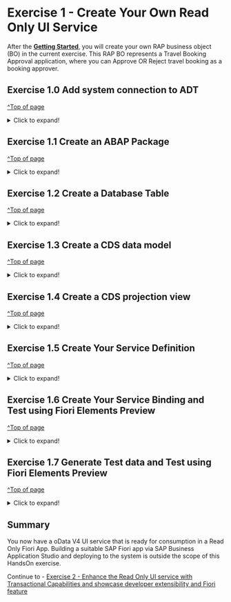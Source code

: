 # Exercise 1 - Create Your Own Read Only UI Service

After the **[Getting Started](../ex0/README.md)**, you will create your own RAP business object (BO) in the current exercise.
This RAP BO represents a Travel Booking Approval application, where you can Approve OR Reject travel booking as a booking approver.

## Exercise 1.0 Add system connection to ADT
[^Top of page](#)

 <details> 
  <summary>Click to expand!</summary>
    
1.	Open ABAP Developer Tools
2.	Add ABAP perspective to the IDE - Click on **Search** icon on the toolbar and type **ABAP** and select the entry **ABAP** under the perspectives
   ![](images/AD164_E1_0_Step1.png)

3.	Select the ABAP Perspective to have the set of views related to ABAP development configured in the IDE
4.	Click on the option **Create an ABAP Project** ( if this is the first system that is being connected in the ADT workspace ).

  	If connections to other systems already exist in the project explorer, right-click in the **Project Explorer** view and select option **New** -> **ABAP Project** to get the **New ABAP Project** wizard to add the project ( system ) to the workspace.
   ![](images/AD164_E1_0_Step2.png)
   
6.	In the **New ABAP Project** wizard, click on **New system connection** hyperlink
   ![](images/AD164_E1_0_Step3.png)
   
7.	Enter the following details in the **New ABAP Project Wizard** and click **Next**

   - **System ID** : **HE4**
   - **Connection Type** : Choose **Custom Application Server** from the drop down menu
   - **Application Server** : **s4hana1.tdc.sap.com**
   - **Instance Number** : **00**
   - Uncheck option "Activate Secure Network Communication (SNC) as show in the screenshot below
   ![](images/AD164_E1_0_Step4.png)
   
7.	In following step, enter the details given below and click **Next**
   - **Client** : **400*
   - Enter the user credentials as supplied by the speaker during the session
   ![](images/AD164_E1_0_Step5.png)
   
8.	In following step, enter the details given below and click **Finish**
   - **Project Name** : **HE4_400_AD164_EN**
   ![](images/AD164_E1_0_Step6.png)

9.	A project with the name **HE4_400_AD164_EN** will now be available under the Project Explorer representing an active connection to the backend system
    ![](images/AD164_E1_0_Step7.png)
   
</details>   

## Exercise 1.1 Create an ABAP Package
[^Top of page](#)

 <details>
  <summary>Click to expand!</summary>
  
0.	[OPTIONAL]: Add **ZAD164** to **Favorite Packages** via right-click on the favorite packages and select **Add Package..** from the context menu.
   ![](images/AD164_E1_1_Step0_0.png)

  	In the pop up for **Select an ABAP Package**, type ZAD164 as the search term and choose the entry **ZAD164** under the **Matching items:** window and click on **OK**.
   ![](images/AD164_E1_1_Step0_1.png) 
   
1.	Right-click on the package **ZD164** ( if the Optional step 0 was performed ), Else Right-click on the System **HE4_400_AD164_EN** listed in the project explorer and select **New > ABAP Package** from the context menu. 
   ![](images/AD164_E1_1_Step1.png)
  	
2.	Maintain the information provided below and click **Next **.  
   - Name: **`ZAD164_TRAVEL_XXX`**
   - Description: _**`Travel Approval App XXX`**_
   - Check ** `Add to favorite packages` **
   - Ensure that **Superpackage:** has value **ZAD164** 
   ![](images/AD164_E1_1_Step2_1.png) 
3.	Select TR `HE4K917646` from option **Choose from requests in which i am involved** OR choose option **Enter a request number** and  provide a transport request number `HE4K917646`
   ![](images/AD164_E1_1_Step2_2.png)
   ![](images/AD164_E1_1_Step2_3.png)

Note to Speakers : Tasks for the participants have to be created in the TR HE4K917646 to ensure that option "Choose from requests in which i am involved" is usable by participants.

4.	Click **Finish** to finish creation of the package and add the package to **Favorite Packages** list.
   You should now see your new package in your Project Explorer.
   ![](images/AD164_E1_1_Final.png) 
  
</details>


## Exercise 1.2 Create a Database Table
[^Top of page](#)

<details>
  <summary>Click to expand!</summary>
 
Create a database table ![table](images/adt_tabl.png) to store the _TravelBooking_ data.   
A TravelBooking entity defines general data, such as the agency, customer, begin and end date of the travel, total price with the currency, description of the travel and overall status denoting the approval status 

1.	Right-click on your ABAP package **`ZAD164_TRAVEL_###`** and select **New** > **Other ABAP Repository Object** from the context menu.
   ![](images/AD164_E1_2_1.png)
    
2.	Search for **Database Table**, select it, and click **Next **.
   ![](images/AD164_E1_2_2.png)

3.	Maintain the required information (`###` is your group ID) and click **Next **.
   - Name: **`ZAD164TRAVEL_###`**  
   - Description: _**`Persistence for Travel Booking ###`**_                  
   ![](images/AD164_E1_2_3.png)

4.	Select your transport request, and click **Finish** to create the database table.
   ![](images/AD164_E1_2_4.png)

5.	Replace the default code with the code snippet provided below and replace all occurrences of the placeholder **`###`** with your group ID using the **Replace All** function (**Ctrl+F**).    
    **Hint**: Hover over the code snippet and choose the _Copy raw contents_ icon <img src="images/CopyRawContents.png" alt="" width="30px"> appearing in the upper-right corner to copy it. Ensure to replace all occurrences of XXX with your user group number
         
   <pre lang="ABAP">
     @EndUserText.label : 'Persistence for Travel Booking XXX'
     @AbapCatalog.enhancement.category : #NOT_EXTENSIBLE
     @AbapCatalog.tableCategory : #TRANSPARENT
     @AbapCatalog.deliveryClass : #A
     @AbapCatalog.dataMaintenance : #RESTRICTED
     define table zad164travel_XXX {
       key client            : abap.clnt not null;
       key travel_uuid       : sysuuid_x16 not null;
       travel_id             : zad164_travel_id not null;
       agency_id             : zad164_agency_id not null;
       customer_id           : zad164_customer_id not null;
       begin_date            : zad164_begin_date;
       end_date              : zad164_end_date;
       @Semantics.amount.currencyCode : 'zad164travel_000.currency_code'
       booking_fee           : zad164_booking_fee;
       @Semantics.amount.currencyCode : 'zad164travel_000.currency_code'
       total_price           : zad164_total_price;
       currency_code         : zad164_currency_code;
       description           : zad164_description;
       overall_status        : zad164_overall_status;
       local_created_by      : abp_creation_user;
       local_created_at      : abp_creation_tstmpl;
       local_last_changed_by : abp_locinst_lastchange_user;
       local_last_changed_at : abp_locinst_lastchange_tstmpl;
       last_changed_at       : abp_lastchange_tstmpl;
     
     }  	
   </pre>
       
6.	Save ![save icon](images/adt_save.png) and activate ![activate icon](images/adt_activate.png) the changes.

</details>

## Exercise 1.3 Create a CDS data model
[^Top of page](#)

 <details>
  <summary>Click to expand!</summary>
  
1.	Right-click on the data base table  **`ZAD164TRAVEL_XXX`** and select **New Data Definition** from the context menu.
   ![](images/AD164_E1_3_1.png)

2.	Maintain the information provided below and click **Next**.
   - Name: **`ZAD164_R_TRAVEL_XXX`**
   - Description: _**`Data model for Travel App XXX`**_ .   
   ![](images/AD164_E1_3_2.png)

3.	Select your transport request and click **Next**.
   ![](images/AD164_E1_3_3.png)
    
4.	Select **Define Root View Entity** from the list of templates and click on **Finish**
   ![](images/AD164_E1_3_4.png)

5.	A CDS entity with the following data definition should get generated
   ![](images/AD164_E1_3_5.png)
     
6.	Replace the default source code with following code snippet:
   **Hint**: Hover over the code snippet and choose the _Copy raw contents_ icon <img src="images/CopyRawContents.png" alt="" width="30px"> appearing in the upper-right corner to copy it. Ensure to replace all occurrences of XXX with your user group number
   <pre lang="ABAP">
          @AccessControl.authorizationCheck: #NOT_REQUIRED
          @EndUserText.label: 'Data model for Travel App XXX'
          define root view entity zad164_r_travel_XXX 
            as select from zad164travel_000 as travel_XXX
            
            association [0..1] to zad164_r_agency             as _Agency         on $projection.AgencyId = _Agency.AgencyId
            association [0..1] to zad164_r_customer           as _Customer       on $projection.CustomerId = _Customer.CustomerID
            association [1..1] to zad164_r_overall_status_vh  as _OverallStatus  on $projection.OverallStatus = _OverallStatus.OverallStatus
            association [0..1] to I_Currency                  as _Currency       on $projection.CurrencyCode = _Currency.Currency
          {
            key travel_uuid as TravelUuid,
            travel_id             as TravelId,
            agency_id             as AgencyId,
            customer_id           as CustomerId,
            begin_date            as BeginDate,
            end_date              as EndDate,
            @Semantics.amount.currencyCode: 'CurrencyCode'
            booking_fee           as BookingFee,
            @Semantics.amount.currencyCode: 'CurrencyCode'
            total_price           as TotalPrice,
            currency_code         as CurrencyCode,
            description           as Description,
            overall_status        as OverallStatus,
            @Semantics.user.createdBy: true
            local_created_by      as LocalCreatedBy,
            @Semantics.systemDateTime.createdAt: true
            local_created_at      as LocalCreatedAt,
            @Semantics.user.lastChangedBy: true
            local_last_changed_by as LocalLastChangedBy,
            @Semantics.systemDateTime.localInstanceLastChangedAt: true
            local_last_changed_at as LocalLastChangedAt,
          
            @Semantics.systemDateTime.lastChangedAt: true
            last_changed_at       as LastChangedAt,
            
            /* Associations */
            _Agency,
            _Customer,
            _OverallStatus,
            _Currency
            
          }   	 
   </pre>
     
7.	Save and activate the object.
8.	Define Access Control for the above CDS Root view - Right-click on the CDS root entity  **`ZAD164_R_TRAVEL_XXX`** and select **New Access Control** from the context menu.
   ![](images/AD164_E1_3_6_0.png)
     	
9.	Maintain the information provided below and click **Next**.
   - Name: **`ZAD164_R_TRAVEL_XXX`**
   - Description: _**`Access Control for ZAD164_R_TRAVEL_XXX`**_ .   
   ![](images/AD164_E1_3_6.png)

10.	Select your transport request and click **Finish**.
    ![](images/AD164_E1_3_7.png)

11.	An access control for the CDS entity with the following access control definition should get generated
    ![](images/AD164_E1_3_8.png)

12.	Replace the default source code with following code snippet:
    **Hint**: Hover over the code snippet and choose the _Copy raw contents_ icon <img src="images/CopyRawContents.png" alt="" width="30px"> appearing in the upper-right corner to copy it. Ensure to replace all occurrences of XXX with your user group number

  <pre lang="ABAP">
     @EndUserText.label: 'Access Control for ZAD164_R_TRAVEL_XXX'
     @MappingRole: true
     define role ZAD164_R_TRAVEL_XXX {
       grant
         select
           on
             zad164_r_travel_000
               where
                 1 = 1;
                 
      }
   
   </pre>

13.	Save and activate the object.
      
 </details>
 
## Exercise 1.4 Create a CDS projection view
[^Top of page](#)

 <details>
  <summary>Click to expand!</summary>
  
1.	Right-click on the CDS root entity  **`ZAD164_R_TRAVEL_XXX`** and select **New Data Definition** from the context menu.
   ![](images/AD164_E1_4_1.png)
2.	Maintain the information provided below and click **Next**.
   - Name: **`ZAD164_C_TRAVEL_XXX`**
   - Description: _**`Projection for Travel App XXX`**_ .   
   ![](images/AD164_E1_4_2.png)
    
3.	Select your transport request and click **Next**.
   ![](images/AD164_E1_4_3.png)
    
4.	Select **Define Projection View** from the list of templates and click on **Finish**
   ![](images/AD164_E1_4_4.png)

5.	A CDS projection entity with the following data definition should get generated
   ![](images/AD164_E1_4_5.png)
     
6.	Replace the default source code with following code snippet:
**Hint**: Hover over the code snippet and choose the _Copy raw contents_ icon <img src="images/CopyRawContents.png" alt="" width="30px"> appearing in the upper-right corner to copy it. Ensure to replace all occurrences of XXX with your user group number

     
   <pre lang="ABAP">
     @EndUserText.label: 'Travel Projection View'
     @AccessControl.authorizationCheck: #CHECK
     
     @Metadata.allowExtensions: true
     @Search.searchable: true
     @ObjectModel.semanticKey: ['TravelID']
     define root view entity zad164_c_travel_XXX 
       provider contract transactional_query
       as projection on zad164_r_travel_XXX
     {
       key TravelUuid,
           
           @Search.defaultSearchElement: true
           TravelId,
     
           @Search.defaultSearchElement: true
           @ObjectModel.text.element: ['AgencyName']
           AgencyId,
           _Agency.Name              as AgencyName,
     
     
           @Search.defaultSearchElement: true
           @ObjectModel.text.element: ['CustomerName']
           CustomerId,
           _Customer.LastName        as CustomerName,
     
           BeginDate,
           EndDate,
     
           BookingFee,
           TotalPrice,
           CurrencyCode,
     
           Description,
     
           @ObjectModel.text.element: ['OverallStatusText']
           OverallStatus,
           _OverallStatus._Text.Text as OverallStatusText : localized,
     
           LocalLastChangedAt,
     
           _Agency,
           _Currency,
           _Customer,
           _OverallStatus
     }

    </pre>
     
7.	Save and activate the object.
8.	Define Access Control for the above projection CDS Root view by right-click on the CDS root entity  **`ZAD164_C_TRAVEL_XXX`** and select **New Access Control** from the context menu.
   ![](images/AD164_E1_4_6_0.png)
9.	Maintain the information provided below and click **Next**.
   - Name: **`ZAD164_C_TRAVEL_XXX`**
   - Description: _**`Access Control for ZAD164_C_TRAVEL_XXX`**_ .   
   ![](images/AD164_E1_4_6.png)

10.	Select your transport request and click **Next**.
    ![](images/AD164_E1_4_7.png)

11.	An access control for the CDS projection entity with the following access control definition should get generated
    ![](images/AD164_E1_4_8.png)

12.	Replace the default source code with following code snippet:
    **Hint**: Hover over the code snippet and choose the _Copy raw contents_ icon <img src="images/CopyRawContents.png" alt="" width="30px"> appearing in the upper-right corner to copy it. Ensure to replace all occurrences of XXX with your user group number

     
   <pre lang="ABAP">
     @EndUserText.label: 'Access Control for ZAD164_C_TRAVEL_000'
     @MappingRole: true
     define role ZAD164_C_TRAVEL_000 {
       grant
         select
           on
             ZAD164_C_TRAVEL_000
               where
                 inheriting conditions from entity ZAD164_R_Travel_000;
     }
     
    </pre>
     
13.	Save and activate the object.
14.	Right-click on the CDS root entity  **`ZAD164_C_TRAVEL_XXX`** and select **New Metadata Extension** from the context menu.    
    ![](images/AD164_E1_4_9.png)

15.	Maintain the information provided below and click **Next**.
    - Name: **`ZAD164_C_TRAVEL_XXX`**
    - Description: _**`Metadata Extension for ZAD164_C_TRAVEL_XXX`** _.   
    ![](images/AD164_E1_4_10.png)

16.	Select your transport request and click **Finish**.
    ![](images/AD164_E1_4_11.png)

17.	A metadata extension for the CDS projection entity with the following metadata definition should get generated
    ![](images/AD164_E1_4_12.png)

18.	Replace the default source code with following code snippet:
    **Hint**: Hover over the code snippet and choose the _Copy raw contents_ icon <img src="images/CopyRawContents.png" alt="" width="30px"> appearing in the upper-right corner to copy it. Ensure to replace all occurrences of XXX with your user group number
     
   <pre lang="ABAP">
     @Metadata.layer: #CORE

     @UI: { headerInfo: { typeName: 'Travel',
                          typeNamePlural: 'Travels',
                          title: { type: #STANDARD, value: 'TravelID' } },
            presentationVariant: [{ sortOrder: [{ by: 'BeginDate', direction: #DESC }
                                               ], 
                                    visualizations: [{type: #AS_LINEITEM}]  }] }
     
     annotate entity zad164_c_travel_XXX with
     {
       @UI.facet: [{ type: #IDENTIFICATION_REFERENCE }]
       @UI.hidden: true
       TravelUuid;
     
       @UI: { lineItem:       [{ position: 10 }],
              identification: [{ position: 10 }],
              selectionField: [{ position: 10 }]}
       TravelId;
     
       @UI: { lineItem:       [{ position: 20 }],
              identification: [{ position: 20 }],
              selectionField: [{ position: 20 }]}
       @Consumption.valueHelpDefinition: [{ entity : {name: 'zad164_r_agency_std_vh', element: 'AgencyID' }}]
       AgencyId;
     
       @UI: { lineItem:       [{ position: 40 }],
              identification: [{ position: 40 }],
              selectionField: [{ position: 40 }]}
       @Consumption.valueHelpDefinition: [{entity: {name: 'zad164_r_customer_stdvh', element: 'CustomerID' }}]
       CustomerId;
     
       @UI: { lineItem:       [{ position: 50 }],
              identification: [{ position: 50 }]}
       BeginDate;
     
       @UI: { lineItem:       [{ position: 60 }],
              identification: [{ position: 60 }]}
       EndDate;
     
       @UI: { lineItem:       [{ position: 70 }],
              identification: [{ position: 70 }]}
       BookingFee;
     
       @UI: { lineItem:       [{ position: 80 }],
              identification: [{ position: 80 }]}
       TotalPrice;
     
       @Consumption.valueHelpDefinition: [{entity: {name: 'I_CurrencyStdVH', element: 'Currency' }}]
       CurrencyCode;
     
       @UI: { lineItem:       [{ position: 90 }],
              identification: [{ position: 90 }]}
       Description;
     
       @UI: { lineItem:       [{ position: 100 },
                               { type: #FOR_ACTION, dataAction: 'acceptTravel', label: 'Accept Travel', position: 10 },
                               { type: #FOR_ACTION, dataAction: 'rejectTravel', label: 'Reject Travel', position: 20 }],
              identification: [{ position: 100 }],
              selectionField: [{ position: 100 }],
              textArrangement: #TEXT_ONLY }
       @Consumption.valueHelpDefinition: [{ entity: {name: 'zad164_r_overall_status_vh', element: 'OverallStatus' }}]
       OverallStatus;
     
       @UI.hidden: true
       OverallStatusText;
     
       @UI.hidden: true
       LocalLastChangedAt;
     
     }
   </pre>
     
19.	Save and activate the object.
       
 </details>
 
## Exercise 1.5 Create Your Service Definition
[^Top of page](#)

 <details>
  <summary>Click to expand!</summary>
     
1.	Right click on projection view **`ZAD164_C_TRAVEL_XXX`** and select create **New Service Definition** from the context menu.
   ![](images/AD164_E1_5_1.png)
     
2.	Maintain the information provided below and click **Next**
   - Name: **`ZAD164_SD_TRAVEL_XXX`**
   - Description: _**`Service Definition for Travel App XXX`**_
   ![](images/AD164_E1_5_2.png)

3.	Select your transport request and press **Finish**. 
   ![](images/AD164_E1_5_3.png)
4.	A service definition for the projection CDS entity with the following details should get generated
   ![](images/AD164_E1_5_4.png)

5.	Provide an alias name as `Travel_XXX` for the CDS projection view that is being exposed. The service definition should now look like this
   ![](images/AD164_E1_5_5.png)

6.	Save and activate the object.
      
 </details>
 
## Exercise 1.6 Create Your Service Binding and Test using Fiori Elements Preview
[^Top of page](#)

 <details>
  <summary>Click to expand!</summary>
  
1.	Right-click on your service definition **`ZAD164_SD_TRAVEL_XXX`** and select **New Service Binding** from the context menu.
   ![](images/AD164_E1_6_1.png)

2.	Maintain the information provided below and click **Next**.
   - Name: **`ZAD164_UI_TRAVEL_000_O4`**
   - Description: _**`OData V4 UI service for Travel App 000`**_
   - Binding Type: **`OData version V4 UI`**
   ![](images/AD164_E1_6_2.png)

3.	Select your transport request and press **Finish**.
   ![](images/AD164_E1_6_3.png)
4.	A service binding for the service definition is created and the created artefact looks like this
   ![](images/AD164_E1_6_4.png)
5.	Activate the service binding and publish your local service endpoint in the service binding, to see the projection view with its alias name  which was being exposed in the service definition being seen as a service available 
   ![](images/AD164_E1_6_5.png)

6.	Select the service **Travel_XXX** and click on **Fiori elements App Preview** OR double click on the service **TRAVEL_XXX** to preview your application in the browser.
   ![](images/AD164_E1_6_6.png)
  	
 </details>
 
## Exercise 1.7 Generate Test data and Test using Fiori Elements Preview
[^Top of page](#)

 <details>
  <summary>Click to expand!</summary>
  This exercise will fill the relevant table with travel booking data.
  Perform the following steps
  
1.	Right Click on package **`ZAD164_TRAVEL_XXX`** and select **New** -> **ABAP Class** from context menu
 	 ![](images/AD164_E1_7_1.png)
   
2.	Maintain the following details and click on **Next**
   - Name : **ZAD164_CL_FL_TRVL_DT_GEN_XXX**
   - Description: _**Flight Travel Data Generator XXX*_
   ![](images/AD164_E1_7_2.png)
   
3.	Select your transport request and press **Finish**. 
   ![](images/AD164_E1_7_3.png)
4.	Replace the generated code in the global class with the following code
    <pre lang="ABAP">
       CLASS zad164_cl_fl_trvl_dt_gen_XXX DEFINITION
          PUBLIC
          FINAL
          CREATE PUBLIC .
        
          PUBLIC SECTION.
           INTERFACES: if_oo_adt_classrun.
          PROTECTED SECTION.
          PRIVATE SECTION.
       ENDCLASS.
       CLASS zad164_cl_fl_trvl_dt_gen_XXX IMPLEMENTATION.
         METHOD if_oo_adt_classrun~main.
       
           SELECT * FROM zad164travel INTO TABLE @DATA(travel_data).
           DELETE FROM zad164travel_XXX.
           INSERT zad164travel_xxx FROM TABLE @travel_data.
           out->write( 'Travel data generation completed' ) ##NO_TEXT.
         ENDMETHOD.
        ENDCLASS.
   </pre>

5.	Save and activate the object.
6.	Execute the class as an ABAP Console Application using the F9 key.
7.	Open the Service Binding **ZAD164_UI_TRAVEL_000_O4**
   Double click on the **Preview** button to test the fiori elements preview with the generated data
   ![](images/AD164_E1_7_4.png)
     
 </details>


## Summary

You now have a oData V4 UI service that is ready for consumption in a Read Only Fiori App. Building a suitable SAP Fiori app via SAP Business Application Studio and deploying to the system is outside the scope of this HandsOn exercise.

Continue to - [Exercise 2 - Enhance the Read Only UI service with Transactional Capabilities and showcase developer extensibility and Fiori feature](../ex2/README.md)
